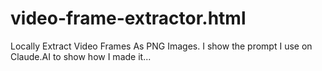 # video-frame-extractor.html
Locally Extract Video Frames As PNG Images. I show the prompt I use on Claude.AI to show how I made it...
